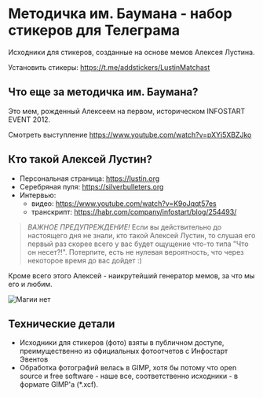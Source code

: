 # Методичка им. Баумана - набор стикеров для Телеграма 

Исходники для стикеров, созданные на основе мемов Алексея Лустина.

Установить стикеры: https://t.me/addstickers/LustinMatchast

## Что еще за методичка им. Баумана? 

Это мем, рожденный Алексеем на первом, историческом INFOSTART EVENT 2012.

Смотреть выступление https://www.youtube.com/watch?v=pXYj5XBZJko

## Кто такой Алексей Лустин?

* Персональная страница: https://lustin.org
* Серебряная пуля: https://silverbulleters.org
* Интервью: 
    - видео: https://www.youtube.com/watch?v=K9oJqqt57es
    - транскрипт: https://habr.com/company/infostart/blog/254493/

> *ВАЖНОЕ ПРЕДУПРЕЖДЕНИЕ!* Если вы действительно до настоящего дня не знали, кто такой Алексей Лустин, то слушая его первый раз скорее всего у вас будет ощущение что-то типа "Что он несет?!". Потерпите, есть не нулевая вероятность, что через некоторое время до вас дойдет :)

Кроме всего этого Алексей - наикрутейший генератор мемов, за что мы его и любим.

![Магии нет](https://github.com/f103a26/lustin-sticker-pack/blob/master/release/10.%20%D0%9D%D0%B8%D0%BA%D0%B0%D0%BA%D0%BE%D0%B9%20%D0%BC%D0%B0%D0%B3%D0%B8%D0%B8%20%D0%BD%D0%B5%D1%82.png)

## Технические детали

* Исходники для стикеров (фото) взяты в публичном доступе, преимущественно из официальных фотоотчетов с Инфостарт Эвентов
* Обработка фотографий велась в GIMP, хотя бы потому что open source и free software - наше все, соответственно исходники - в формате GIMP'а (*.xcf).

